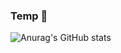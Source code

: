 ### Temp 👋
![Anurag's GitHub stats](https://github-readme-stats.vercel.app/api?username=Youyeon&show_icons=true&theme=swift)
